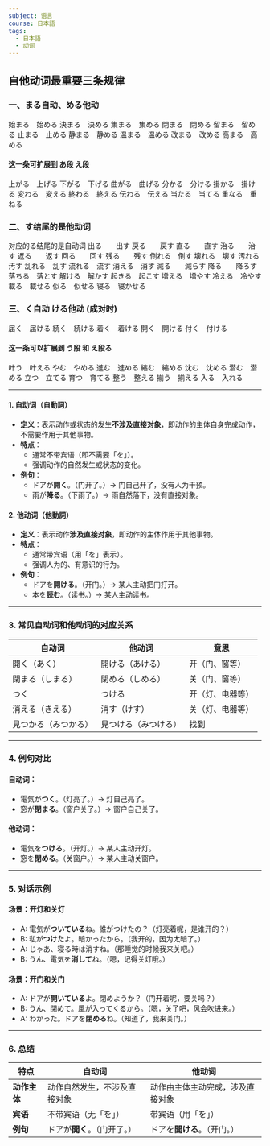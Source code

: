 ```yaml
---
subject: 语言
course: 日本語
tags:
  - 日本語
  - 动词
---
```

## 自他动词最重要三条规律
### 一、まる自动、める他动
始まる　始める
決まる　決める
集まる　集める
閉まる　閉める
留まる　留める
止まる　止める
静まる　静める
温まる　温める
改まる　改める
高まる　高める

#### 这一条可扩展到 あ段 え段
上がる　上げる
下がる　下げる
曲がる　曲げる
分かる　分ける
掛かる　掛ける
変わる　変える
終わる　終える
伝わる　伝える
当たる　当てる
重なる　重ねる

### 二、す结尾的是他动词 
对应的る结尾的是自动词
出る　　出す
戻る　　戻す
直る　　直す
治る　　治す
返る　　返す
回る　　回す
残る　　残す
倒れる　倒す
壊れる　壊す
汚れる　汚す
乱れる　乱す
流れる　流す
消える　消す
減る　　減らす
降る　　降ろす
落ちる　落とす
解ける　解かす
起きる　起こす
増える　増やす
冷える　冷やす
載る　載せる
似る　似せる
寝る　寝かせる

### 三、く自动 ける他动 (成对时)
届く　届ける
続く　続ける
着く　着ける
開く　開ける
付く　付ける

#### 这一条可以扩展到 う段 和 え段る
叶う　叶える
やむ　やめる
進む　進める
縮む　縮める
沈む　沈める
潜む　潜める
立つ　立てる
育つ　育てる
整う　整える
揃う　揃える
入る　入れる 

---

#### 1. 自动词（自動詞）
- **定义**：表示动作或状态的发生**不涉及直接对象**，即动作的主体自身完成动作，不需要作用于其他事物。
- **特点**：
  - 通常不带宾语（即不需要「を」）。
  - 强调动作的自然发生或状态的变化。
- **例句**：
  - ドアが**開く**。（门开了。）→ 门自己开了，没有人为干预。
  - 雨が**降る**。（下雨了。）→ 雨自然落下，没有直接对象。

#### 2. 他动词（他動詞）
- **定义**：表示动作**涉及直接对象**，即动作的主体作用于其他事物。
- **特点**：
  - 通常带宾语（用「を」表示）。
  - 强调人为的、有意识的行为。
- **例句**：
  - ドアを**開ける**。（开门。）→ 某人主动把门打开。
  - 本を**読む**。（读书。）→ 某人主动读书。

---

### 3. 常见自动词和他动词的对应关系
| 自动词       | 他动词       | 意思           |
|--------------|--------------|----------------|
| 開く（あく） | 開ける（あける） | 开（门、窗等） |
| 閉まる（しまる） | 閉める（しめる） | 关（门、窗等） |
| つく         | つける        | 开（灯、电器等） |
| 消える（きえる） | 消す（けす）   | 关（灯、电器等） |
| 見つかる（みつかる） | 見つける（みつける） | 找到           |

---

### 4. 例句对比
#### 自动词：
- 電気が**つく**。（灯亮了。）→ 灯自己亮了。
- 窓が**閉まる**。（窗户关了。）→ 窗户自己关了。

#### 他动词：
- 電気を**つける**。（开灯。）→ 某人主动开灯。
- 窓を**閉める**。（关窗户。）→ 某人主动关窗户。

---

### 5. 对话示例
#### 场景：开灯和关灯
- A: 電気が**ついている**ね。誰がつけたの？（灯亮着呢，是谁开的？）
- B: 私が**つけた**よ。暗かったから。（我开的，因为太暗了。）
- A: じゃあ、寝る時は消すね。（那睡觉的时候我来关吧。）
- B: うん、電気を**消して**ね。（嗯，记得关灯哦。）

#### 场景：开门和关门
- A: ドアが**開いている**よ。閉めようか？（门开着呢，要关吗？）
- B: うん、閉めて。風が入ってくるから。（嗯，关了吧，风会吹进来。）
- A: わかった。ドアを**閉める**ね。（知道了，我来关门。）

---

### 6. 总结
| 特点         | 自动词                       | 他动词                       |
|--------------|------------------------------|------------------------------|
| **动作主体** | 动作自然发生，不涉及直接对象 | 动作由主体主动完成，涉及直接对象 |
| **宾语**     | 不带宾语（无「を」）         | 带宾语（用「を」）           |
| **例句**     | ドアが**開く**。（门开了。） | ドアを**開ける**。（开门。） |